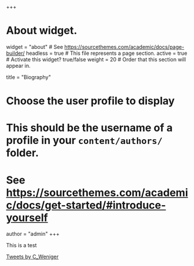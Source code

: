 +++
# About widget.
widget = "about"  # See https://sourcethemes.com/academic/docs/page-builder/
headless = true  # This file represents a page section.
active = true  # Activate this widget? true/false
weight = 20  # Order that this section will appear in.

title = "Biography"

# Choose the user profile to display
# This should be the username of a profile in your `content/authors/` folder.
# See https://sourcethemes.com/academic/docs/get-started/#introduce-yourself
author = "admin"
+++

This is a test

<a class="twitter-timeline" href="https://twitter.com/C_Weniger?ref_src=twsrc%5Etfw">Tweets by C_Weniger</a> <script async src="https://platform.twitter.com/widgets.js" charset="utf-8"></script>
